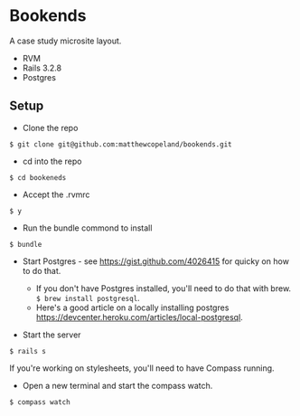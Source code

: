 Bookends
============

A case study microsite layout.


* RVM
* Rails 3.2.8
* Postgres

## Setup ##

* Clone the repo

```terminal
$ git clone git@github.com:matthewcopeland/bookends.git
```

* cd into the repo

```terminal
$ cd bookeneds
```

* Accept the .rvmrc

```terminal
$ y
```

* Run the bundle commond to install

```terminal
$ bundle
```

* Start Postgres - see https://gist.github.com/4026415 for quicky on how to do that.

    * If you don't have Postgres installed, you'll need to do that with brew. ```$ brew install postgresql```.
    * Here's a good article on a locally installing postgres https://devcenter.heroku.com/articles/local-postgresql.



* Start the server

```terminal
$ rails s
```

If you're working on stylesheets, you'll need to have Compass running.
* Open a new terminal and start the compass watch.

```terminal
$ compass watch
```